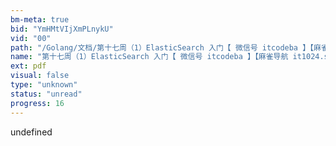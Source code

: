 ```yaml
---
bm-meta: true
bid: "YmHMtVIjXmPLnykU"
vid: "00"
path: "/Golang/文档/第十七周（1）ElasticSearch 入门【 微信号 itcodeba 】【麻雀导航 it1024.site】.pdf"
name: "第十七周（1）ElasticSearch 入门【 微信号 itcodeba 】【麻雀导航 it1024.site】"
ext: pdf
visual: false
type: "unknown"
status: "unread"
progress: 16
---
```

undefined